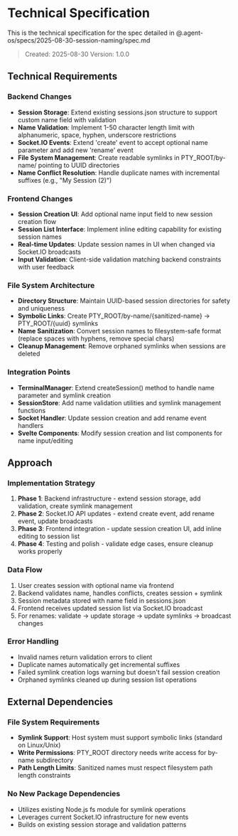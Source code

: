 # Technical Specification

This is the technical specification for the spec detailed in @.agent-os/specs/2025-08-30-session-naming/spec.md

> Created: 2025-08-30
> Version: 1.0.0

## Technical Requirements

### Backend Changes

- **Session Storage**: Extend existing sessions.json structure to support custom name field with validation
- **Name Validation**: Implement 1-50 character length limit with alphanumeric, space, hyphen, underscore restrictions
- **Socket.IO Events**: Extend 'create' event to accept optional name parameter and add new 'rename' event
- **File System Management**: Create readable symlinks in PTY_ROOT/by-name/ pointing to UUID directories
- **Name Conflict Resolution**: Handle duplicate names with incremental suffixes (e.g., "My Session (2)")

### Frontend Changes

- **Session Creation UI**: Add optional name input field to new session creation flow
- **Session List Interface**: Implement inline editing capability for existing session names
- **Real-time Updates**: Update session names in UI when changed via Socket.IO broadcasts
- **Input Validation**: Client-side validation matching backend constraints with user feedback

### File System Architecture

- **Directory Structure**: Maintain UUID-based session directories for safety and uniqueness
- **Symbolic Links**: Create PTY_ROOT/by-name/{sanitized-name} → PTY_ROOT/{uuid} symlinks
- **Name Sanitization**: Convert session names to filesystem-safe format (replace spaces with hyphens, remove special chars)
- **Cleanup Management**: Remove orphaned symlinks when sessions are deleted

### Integration Points

- **TerminalManager**: Extend createSession() method to handle name parameter and symlink creation
- **SessionStore**: Add name validation utilities and symlink management functions
- **Socket Handler**: Update session creation and add rename event handlers
- **Svelte Components**: Modify session creation and list components for name input/editing

## Approach

### Implementation Strategy

1. **Phase 1**: Backend infrastructure - extend session storage, add validation, create symlink management
2. **Phase 2**: Socket.IO API updates - extend create event, add rename event, update broadcasts
3. **Phase 3**: Frontend integration - update session creation UI, add inline editing to session list
4. **Phase 4**: Testing and polish - validate edge cases, ensure cleanup works properly

### Data Flow

1. User creates session with optional name via frontend
2. Backend validates name, handles conflicts, creates session + symlink
3. Session metadata stored with name field in sessions.json
4. Frontend receives updated session list via Socket.IO broadcast
5. For renames: validate → update storage → update symlinks → broadcast changes

### Error Handling

- Invalid names return validation errors to client
- Duplicate names automatically get incremental suffixes
- Failed symlink creation logs warning but doesn't fail session creation
- Orphaned symlinks cleaned up during session list operations

## External Dependencies

### File System Requirements

- **Symlink Support**: Host system must support symbolic links (standard on Linux/Unix)
- **Write Permissions**: PTY_ROOT directory needs write access for by-name subdirectory
- **Path Length Limits**: Sanitized names must respect filesystem path length constraints

### No New Package Dependencies

- Utilizes existing Node.js fs module for symlink operations
- Leverages current Socket.IO infrastructure for new events
- Builds on existing session storage and validation patterns
